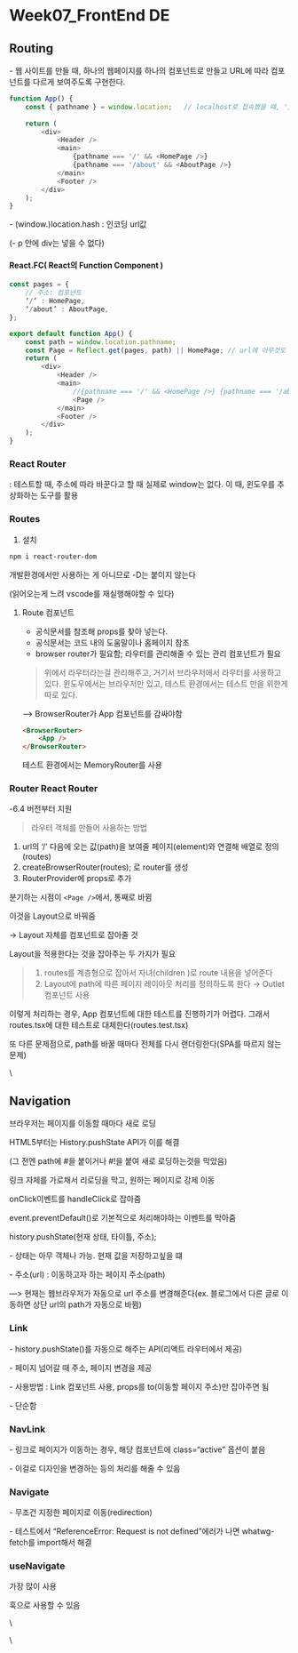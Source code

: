 # Week07\_FrontEnd DE

## Routing

\- 웹 사이트를 만들 때, 하나의 웹페이지를 하나의 컴포넌트로 만들고 URL에 따라 컴포넌트를 다르게 보여주도록 구현한다.

```typescript
function App() {
	const { pathname } = window.location;	// localhost로 접속했을 때, '/' 뒤에 붙어오는 값
	
	return (
		<div>
			<Header />
			<main>
				{pathname === '/' && <HomePage />}
				{pathname === '/about' && <AboutPage />}
			</main>
			<Footer />
		</div>
	);
}
```

\- (window.)location.hash : 인코딩 url값

&#x20; (- p 안에 div는 넣을 수 없다)

#### React.FC( React의 Function Component )

```typescript
const pages = {
    // 주소: 컴포넌트
    ‘/‘ : HomePage,
    ‘/about’ : AboutPage,
};

export default function App() {
    const path = window.location.pathname;
    const Page = Reflect.get(pages, path) || HomePage; // url에 아무것도 안 붙으면 홈페이지로 이동
    return (
        <div>
            <Header />
            <main> 
                //{pathname === '/' && <HomePage />} {pathname === '/about' && <AboutPage />} 
                <Page />
            </main> 
            <Footer /> 
        </div>
    );
}
```



### React Router

&#x20;: 테스트할 때, 주소에 따라 바꾼다고 할 때 실제로 window는 없다. 이 때, 윈도우를 추상화하는 도구를 활용

### Routes

1. 설치

```bash
npm i react-router-dom
```

개발환경에서만 사용하는 게 아니므로 -D는 붙이지 않는다

(읽어오는게 느려 vscode를 재실행해야할 수 있다)

1.  Route 컴포넌트

    * 공식문서를 참조해 props를 찾아 넣는다.
    * 공식문서는 코드 내의 도움말이나 홈페이지 참조
    * browser router가 필요함; 라우터를 관리해줄 수 있는 관리 컴포넌트가 필요

    > 위에서 라우터라는걸 관리해주고, 거기서 브라우저에서 라우터를 사용하고 있다. 윈도우에서는 브라우저만 있고, 테스트 환경에서는 테스트 만을 위한게 따로 있다.

    —> BrowserRouter가 App 컴포넌트를 감싸야함

    ```html
    <BrowserRouter>
    	<App />
    </BrowserRouter>

    ```

    테스트 환경에서는 MemoryRouter를 사용

### Router React Router&#x20;

\-6.4 버전부터 지원

> 라우터 객체를 만들어 사용하는 방법

1. url의 ‘/’ 다음에 오는 값(path)을 보여줄 페이지(element)와 연결해 배열로 정의(routes)
2. createBrowserRouter(routes); 로 router를 생성
3. RouterProvider에 props로 추가

분기하는 시점이 `<Page />`에서, 통째로 바뀜

이것을 Layout으로 바꿔줌

→ Layout 자체를 컴포넌트로 잡아줄 것

Layout을 적용한다는 것을 잡아주는 두 가지가 필요&#x20;

> 1. routes를 계층형으로 잡아서 자녀(children )로 route 내용을 넣어준다
> 2. Layout에 path에 따른 페이지 레이아웃 처리를 정의하도록 한다 → Outlet 컴포넌트 사용

이렇게 처리하는 경우, App 컴포넌트에 대한 테스트를 진행하기가 어렵다. 그래서 routes.tsx에 대한 테스트로 대체한다(routes.test.tsx)

또 다른 문제점으로, path를 바꿀 때마다 전체를 다시 랜더링한다(SPA를 따르지 않는 문제)

\


## Navigation

브라우저는 페이지를 이동할 때마다 새로 로딩

HTML5부터는 History.pushState API가 이를 해결

(그 전엔 path에 #을 붙이거나 #!을 붙여 새로 로딩하는것을 막았음)

링크 자체를 가로채서 리로딩을 막고, 원하는 페이지로 강제 이동

onClick이벤트를 handleClick로 잡아줌

event.preventDefault()로 기본적으로 처리해야하는 이벤트를 막아줌

history.pushState(현재 상태, 타이틀, 주소);

\- 상태는 아무 객체나 가능. 현재 값을 저장하고싶을 떄

\- 주소(url) : 이동하고자 하는 페이지 주소(path)

—> 현재는 웹브라우저가 자동으로 url 주소를 변경해준다(ex. 블로그에서 다른 글로 이동하면 상단 url의 path가 자동으로 바뀜)

### Link

\- history.pushState()를 자동으로 해주는 API(리액트 라우터에서 제공)

\- 페이지 넘어갈 때 주소, 페이지 변경을 제공

\- 사용방법 : Link 컴포넌트 사용, props를 to(이동할 페이지 주소)만 잡아주면 됨

\- 단순함

### NavLink

\- 링크로 페이지가 이동하는 경우, 해당 컴포넌트에 class=“active” 옵션이 붙음

\- 이걸로 디자인을 변경하는 등의 처리를 해줄 수 있음

### Navigate

\- 무조건 지정한 페이지로 이동(redirection)

\- 테스트에서 “ReferenceError: Request is not defined”에러가 나면 whatwg-fetch를 import해서 해결

### useNavigate

가장 많이 사용

훅으로 사용할 수 있음

\


\
